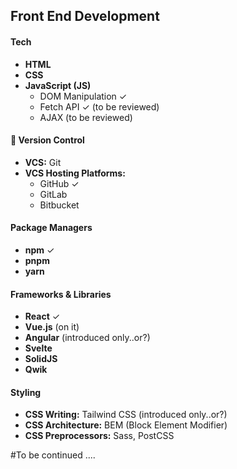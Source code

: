 ## Front End Development

#### Tech
- **HTML**
- **CSS**
- **JavaScript (JS)**
  - DOM Manipulation ✓
  - Fetch API ✓ (to be reviewed)
  - AJAX (to be reviewed)

#### 🔧 Version Control
- **VCS:** Git 
- **VCS Hosting Platforms:**
  - GitHub ✓
  - GitLab
  - Bitbucket

#### Package Managers
- **npm** ✓
- **pnpm**
- **yarn**

#### Frameworks & Libraries
- **React** ✓
- **Vue.js** (on it)
- **Angular** (introduced only..or?)
- **Svelte**
- **SolidJS**
- **Qwik**

#### Styling
- **CSS Writing:** Tailwind CSS (introduced only..or?)
- **CSS Architecture:** BEM (Block Element Modifier)
- **CSS Preprocessors:** Sass, PostCSS

#To be continued ....
